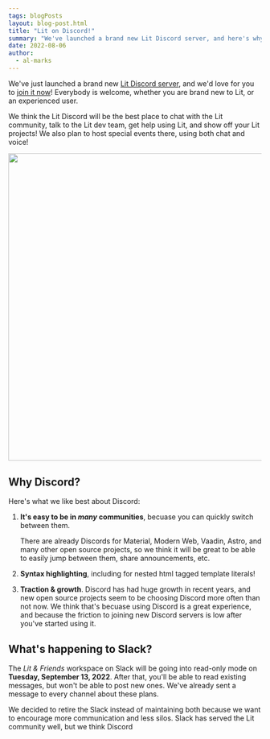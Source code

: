```yaml
---
tags: blogPosts
layout: blog-post.html
title: "Lit on Discord!"
summary: "We've launched a brand new Lit Discord server, and here's why you should join it now!"
date: 2022-08-06
author:
  - al-marks
---
```


We've just launched a brand new [Lit Discord server](/discord/), and we'd love
for you to [join it now](/discord/)! Everybody is welcome, whether you are brand
new to Lit, or an experienced user.

We think the Lit Discord will be the best place to chat with the Lit community,
talk to the Lit dev team, get help using Lit, and show off your Lit projects! We
also plan to host special events there, using both chat and voice!

<!-- TODO Take a higher res screenshot on a Mac with the nice shadow. Maybe post something more colorful so that it looks cooler. -->

<img src="/images/blog/discord/discord-screenshot.png" width="600" height="611.52" class="block centered">

<!-- <img src="/images/blog/discord/discord-lit.svg" width="300" class="block centered"> -->

## Why Discord?

Here's what we like best about Discord:

1. **It's easy to be in *many* communities**, becuase you can quickly switch
   between them.

   There are already Discords for Material, Modern Web, Vaadin, Astro, and many
   other open source projects, so we think it will be great to be able to easily
   jump between them, share announcements, etc.

2. **Syntax highlighting**, including for nested html tagged template literals!

3. **Traction & growth**. Discord has had huge growth in recent years, and new
   open source projects seem to be choosing Discord more often than not now. We
   think that's becuase using Discord is a great experience, and because the
   friction to joining new Discord servers is low after you've started using it.

## What's happening to Slack?

The *Lit & Friends* workspace on Slack will be going into read-only mode on
**Tuesday, September 13, 2022**. After that, you'll be able to read existing
messages, but won't be able to post new ones. We've already sent a message to
every channel about these plans.

We decided to retire the Slack instead of maintaining both because we want to
encourage more communication and less silos. Slack has served the Lit community
well, but we think Discord

<!--
## Can I separate my work and personal life on Discord?

Many of us already Discord for our own personal communities, like gaming. If you
already use Discord but want to keep your work and personal accounts separate;
you can do that by creating a second account and using the built-in [account
switcher](https://support.discord.com/hc/en-us/articles/4412732047127-Discord-Account-Switcher-FAQ)
to toggle between them.
 -->

